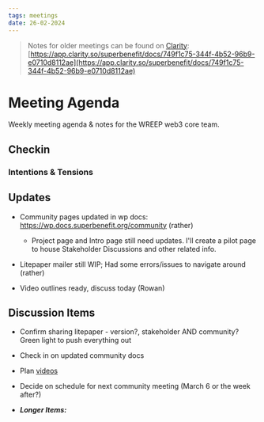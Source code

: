 ```yaml
---
tags: meetings
date: 26-02-2024
---
```


> Notes for older meetings can be found on [Clarity](https://app.clarity.so/superbenefit/docs/749f1c75-344f-4b52-96b9-e0710d8112ae):
> [https://app.clarity.so/superbenefit/docs/749f1c75-344f-4b52-96b9-e0710d8112ae](https://app.clarity.so/superbenefit/docs/749f1c75-344f-4b52-96b9-e0710d8112ae)

# Meeting Agenda

Weekly meeting agenda & notes for the WREEP web3 core team.

## Checkin

### Intentions & Tensions

## Updates

- Community pages updated in wp docs: https://wp.docs.superbenefit.org/community (rather)

  - Project page and Intro page still need updates. I'll create a pilot page to house Stakeholder Discussions and other related info.

- Litepaper mailer still WIP; Had some errors/issues to navigate around (rather)

- Video outlines ready, discuss today (Rowan)

## Discussion Items

- Confirm sharing litepaper - version?, stakeholder AND community? Green light to push everything out

- Check in on updated community docs

- Plan [videos](https://docs.google.com/presentation/d/1RRDRPbPkWZAXhKWAmCr7booQw5fFmffdhxQa6t65bV8/edit#slide=id.g2bb720a2489_0_3)

- Decide on schedule for next community meeting (March 6 or the week after?)

- **_Longer Items:_**